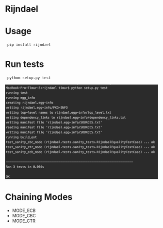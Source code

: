# Rijndael

# Usage
```bash
 pip install rijndael
```

# Run tests
```bash
 python setup.py test
```

![tests](./tests.png)


# Chaining Modes
* MODE_ECB
* MODE_CBC
* MODE_CTR
